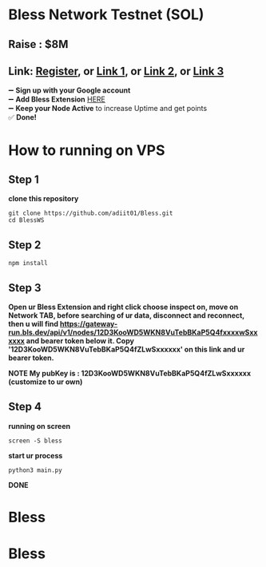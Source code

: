 # Bless Network Testnet (SOL)
## Raise : $8M
## Link: [Register](https://bless.network/dashboard?ref=A87YH8), or [Link 1](https://bless.network/dashboard?ref=A87YH8), or [Link 2](https://bless.network/dashboard?ref=A87YH8), or [Link 3](https://bless.network/dashboard?ref=A87YH8)

➖ **Sign up with your Google account**  
➖ **Add Bless Extension** [HERE](https://chromewebstore.google.com/detail/bless/pljbjcehnhcnofmkdbjolghdcjnmekia)  
➖ **Keep your Node Active** to increase Uptime and get points  
✅ **Done!**

# How to running on VPS
## Step 1
**clone this repository**
```
git clone https://github.com/adiit01/Bless.git
cd BlessWS
```
## Step 2
```
npm install
```
## Step 3 
**Open ur Bless Extension and right click choose inspect on, move on Network TAB, before searching of ur data, disconnect and reconnect, then u will find https://gateway-run.bls.dev/api/v1/nodes/12D3KooWD5WKN8VuTebBKaP5Q4fxxxxwSxxxxxx and bearer token below it. Copy '12D3KooWD5WKN8VuTebBKaP5Q4fZLwSxxxxxx' on this link and ur bearer token.**

**NOTE
My pubKey is : 12D3KooWD5WKN8VuTebBKaP5Q4fZLwSxxxxxx (customize to ur own)**
## Step 4
**running on screen**
```
screen -S bless
```
**start ur process**
```
python3 main.py
```
**DONE**
# Bless
# Bless
